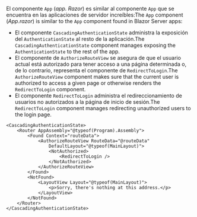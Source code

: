<span data-ttu-id="02a4a-101">El componente `App` (*app. Razor*) es similar al componente `App` que se encuentra en las aplicaciones de servidor increíbles:</span><span class="sxs-lookup"><span data-stu-id="02a4a-101">The `App` component (*App.razor*) is similar to the `App` component found in Blazor Server apps:</span></span>

* <span data-ttu-id="02a4a-102">El componente `CascadingAuthenticationState` administra la exposición del `AuthenticationState` al resto de la aplicación.</span><span class="sxs-lookup"><span data-stu-id="02a4a-102">The `CascadingAuthenticationState` component manages exposing the `AuthenticationState` to the rest of the app.</span></span>
* <span data-ttu-id="02a4a-103">El componente de `AuthorizeRouteView` se asegura de que el usuario actual está autorizado para tener acceso a una página determinada o, de lo contrario, representa el componente de `RedirectToLogin`.</span><span class="sxs-lookup"><span data-stu-id="02a4a-103">The `AuthorizeRouteView` component makes sure that the current user is authorized to access a given page or otherwise renders the `RedirectToLogin` component.</span></span>
* <span data-ttu-id="02a4a-104">El componente `RedirectToLogin` administra el redireccionamiento de usuarios no autorizados a la página de inicio de sesión.</span><span class="sxs-lookup"><span data-stu-id="02a4a-104">The `RedirectToLogin` component manages redirecting unauthorized users to the login page.</span></span>

```razor
<CascadingAuthenticationState>
    <Router AppAssembly="@typeof(Program).Assembly">
        <Found Context="routeData">
            <AuthorizeRouteView RouteData="@routeData" 
                DefaultLayout="@typeof(MainLayout)">
                <NotAuthorized>
                    <RedirectToLogin />
                </NotAuthorized>
            </AuthorizeRouteView>
        </Found>
        <NotFound>
            <LayoutView Layout="@typeof(MainLayout)">
                <p>Sorry, there's nothing at this address.</p>
            </LayoutView>
        </NotFound>
    </Router>
</CascadingAuthenticationState>
```
